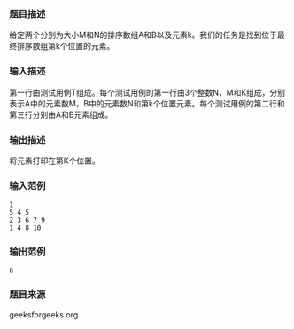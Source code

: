### 题目描述
给定两个分别为大小M和N的排序数组A和B以及元素k。我们的任务是找到位于最终排序数组第k个位置的元素。
### 输入描述
第一行由测试用例T组成。每个测试用例的第一行由3个整数N，M和K组成，分别表示A中的元素数M，B中的元素数N和第k个位置元素。每个测试用例的第二行和第三行分别由A和B元素组成。
### 输出描述
将元素打印在第K个位置。
### 输入范例
```
1
5 4 5
2 3 6 7 9
1 4 8 10
```
### 输出范例
```
6
```
### 题目来源
geeksforgeeks.org

